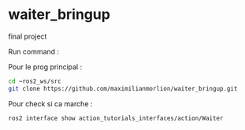 # waiter_bringup
final project



Run command : 



Pour le prog principal :
```bash
cd ~ros2_ws/src
git clone https://github.com/maximilianmorlion/waiter_bringup.git
```

Pour check si ca marche :
```bash
ros2 interface show action_tutorials_interfaces/action/Waiter
```
